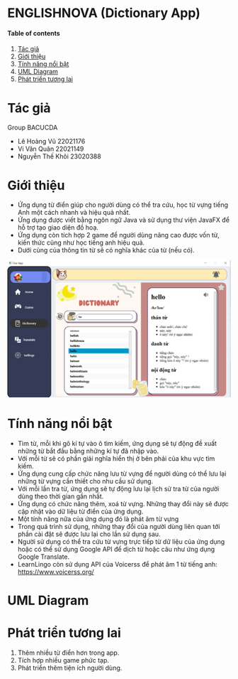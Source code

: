 # ENGLISHNOVA (Dictionary App)

#### Table of contents
1. [Tác giả](#author)
2. [Giới thiệu](#introduction)
3. [Tính năng nổi bật](#features)
4. [UML Diagram](#uml)
5. [Phát triển tương lai](#future)


# Tác giả <a name="author"></a>

Group BACUCDA
- Lê Hoàng Vũ 22021176
- Vi Văn Quân 22021149
- Nguyễn Thế Khôi 23020388

# Giới thiệu <a name="introduction"></a>

* Ứng dụng từ điển giúp cho người dùng có thể tra cứu, học từ vựng tiếng Anh một cách nhanh và hiệu quả nhất.
* Ứng dụng được viết bằng ngôn ngữ Java và sử dụng thư viện JavaFX để hỗ trợ tạo giao diện đồ hoạ.
* Ứng dụng còn tích hợp 2 game để người dùng nâng cao được vốn từ, kiến thức cũng như học tiếng anh hiệu quả.
* Dưới cùng của thông tin từ sẽ có nghĩa khác của từ (nếu có).

![img.png](img.png)

# Tính năng nổi bật <a name="features"></a>

* Tìm từ, mỗi khi gõ kí tự vào ô tìm kiếm, ứng dụng sẽ tự động đề xuất những từ bắt đầu bằng những kí tự đã nhập vào.
* Với mỗi từ sẽ có phần giải nghĩa hiển thị ở bên phải của khu vực tìm kiếm.
* Ứng dụng cung cấp chức năng lưu từ vựng để người dùng có thể lưu lại những từ vựng cần thiết cho nhu cầu sử dụng.
* Với mỗi lần tra từ, ứng dụng sẽ tự động lưu lại lịch sử tra từ của người dùng theo thời gian gần nhất.
* Ứng dụng có chức năng thêm, xoá từ vựng. Những thay đổi này sẽ được cập nhật vào dữ liệu từ điển của ứng dụng.
* Một tính năng nữa của ứng dụng đó là phát âm từ vựng
* Trong quá trình sử dụng, những thay đổi của người dùng liên quan tới phần cài đặt sẽ được lưu lại cho lần sử dụng sau.
* Người sử dụng có thể tra cứu từ vựng trực tiếp từ dữ liệu của ứng dụng hoặc có thể sử dụng Google API để dịch từ hoặc câu như ứng dụng Google Translate.
* LearnLingo còn sử dụng API của Voicerss để phát âm 1 từ tiếng anh: https://www.voicerss.org/

# UML Diagram <a name="uml"></a>



# Phát triển tương lai <a name="future"></a>

1. Thêm nhiều từ điển hơn trong app.
2. Tích hợp nhiều game phức tạp.
3. Phát triển thêm tiện ích người dùng.
